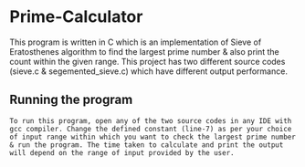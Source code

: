 # Prime-Calculator

This program is written in C which is an implementation of Sieve of Eratosthenes algorithm to find the largest prime number & also print the count within the given range. This project has two different source codes (sieve.c & segemented_sieve.c) which have different output performance.

## Running the program
	To run this program, open any of the two source codes in any IDE with gcc compiler. Change the defined constant (line-7) as per your choice of input range within which you want to check the largest prime number & run the program. The time taken to calculate and print the output will depend on the range of input provided by the user.